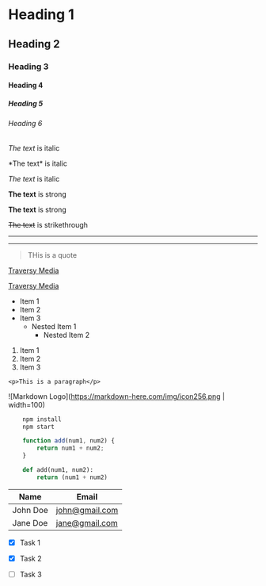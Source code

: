 <!-- Headings -->
# Heading 1
## Heading 2
### Heading 3
#### Heading 4
##### Heading 5
###### Heading 6

<!-- Italics -->
*The text* is italic

\*The text\* is italic

_The text_ is italic

<!-- Strong -->
**The text** is strong

__The text__ is strong

<!-- Strikethrough -->
~~The text~~ is strikethrough

<!-- Horizontal Rule / Seperator -->

---
___

<!-- Blockquote -->
> THis is a quote

<!-- Links -->
[Traversy Media](http://www.traversymedia.com)

[Traversy Media](http://www.traversymedia.com 
"Traversy Media Title")

<!-- Unordered lists -->
* Item 1
* Item 2
* Item 3
    * Nested Item 1
        * Nested Item 2

<!-- Ordered list -->
1. Item 1
2. Item 2
3. Item 3

<!-- Inline Code BLock -->
`<p>This is a paragraph</p>`

<!-- Images -->
![Markdown Logo](https://markdown-here.com/img/icon256.png | width=100)

<!-- Github Markdown -->

<!-- Code Block -->
```bash
    npm install
    npm start
```

```javascript
    function add(num1, num2) {
        return num1 + num2;
    }
```

```python
    def add(num1, num2):
        return (num1 + num2)
```

<!-- Tables -->
| Name | Email |
| -- | -- |
| John Doe | john@gmail.com |
|Jane Doe | jane@gmail.com |

<!-- Task Lists -->
* [x] Task 1
* [x] Task 2
* [ ] Task 3






